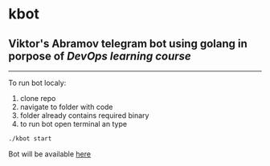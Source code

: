 # kbot
## Viktor's Abramov telegram bot using **golang** in porpose of _DevOps learning course_

___
To run bot localy:
1. clone repo
2. navigate to folder with code
3. folder already contains required binary
4. to run bot open terminal an type 
```bash
./kbot start
```

Bot will be available [here](t.me/viktorabramov_bot)
